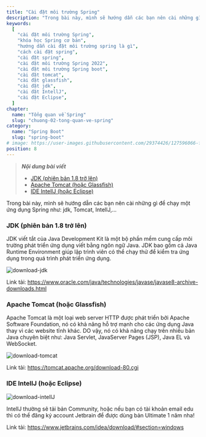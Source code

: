 ```yaml
---
title: "Cài đặt môi trường Spring"
description: "Trong bài này, mình sẽ hướng dẫn các bạn nên cài những gì để chạy một ứng dụng Spring."
keywords:
  [
    "cài đặt môi trường Spring",
    "khóa học Spring cơ bản",
    "hướng dẫn cài đặt môi trường spring là gì",
    "cách cài đặt spring",
    "cài đặt spring",
    "cài đặt môi trường Spring 2022",
    "cài đặt môi trường Spring boot",
    "cài đặt tomcat",
    "cài đặt glassfish",
    "cài đặt jdk",
    "cài đặt IntellJ",
    "cài đặt Eclipse",
  ]
chapter:
  name: "Tổng quan về Spring"
  slug: "chuong-02-tong-quan-ve-spring"
category:
  name: "Spring Boot"
  slug: "spring-boot"
# image: https://user-images.githubusercontent.com/29374426/127596066-fa46df01-982f-4a72-b6d1-f7d8f5c5a9b3.png
position: 8
---
```


> **_Nội dung bài viết_**
>
> - [JDK (phiên bản 1.8 trở lên)](#jdk-phiên-bản-18-trở-lên)
> - [Apache Tomcat (hoặc Glassfish)](#apache-tomcat-hoặc-glassfish)
> - [IDE IntellJ (hoặc Eclipse)](#ide-intellj-hoặc-eclipse)

Trong bài này, mình sẽ hướng dẫn các bạn nên cài những gì để chạy một ứng dụng Spring như: jdk, Tomcat, IntellJ,...

### JDK (phiên bản 1.8 trở lên)

JDK viết tắt của Java Development Kit là một bộ phần mềm cung cấp môi trường phát triển ứng dụng viết bằng ngôn ngữ Java. JDK bao gồm cả Java Runtime Environment giúp lập trình viên có thể chạy thử để kiểm tra ứng dụng trong quá trình phát triển ứng dụng.

![download-jdk](https://github.com/techmely/hoc-lap-trinh/blob/spring-boots/spring-boot/images/download-jdk.png)

Link tải: https://www.oracle.com/java/technologies/javase/javase8-archive-downloads.html

### Apache Tomcat (hoặc Glassfish)

Apache Tomcat là một loại web server HTTP được phát triển bởi Apache Software Foundation, nó có khả năng hỗ trợ mạnh cho các ứng dụng Java thay vì các website tĩnh khác. DO vậy, nó có khả năng chạy trên nhiều bản Java chuyên biệt như: Java Servlet, JavaServer Pages (JSP), Java EL và WebSocket.

![download-tomcat](https://github.com/techmely/hoc-lap-trinh/blob/spring-boots/spring-boot/images/download-tomcat.png)

Link tải: https://tomcat.apache.org/download-80.cgi

### IDE IntellJ (hoặc Eclipse)

![download-intellJ](https://github.com/techmely/hoc-lap-trinh/blob/spring-boots/spring-boot/images/download-intellJ.png)

IntellJ thường sẽ tải bản Community, hoặc nếu bạn có tài khoản email edu thì có thể đăng ký account Jetbrain để được dùng bản Ultimate 1 năm nha!

Link tải: https://www.jetbrains.com/idea/download/#section=windows
